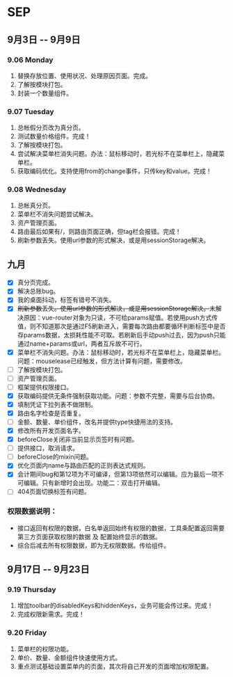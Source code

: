 # SEP

## 9月3日 -- 9月9日

### 9.06 Monday
1. 替换存放位置、使用状况、处理原因页面。完成。
2. 了解按模块打包。
3. 封装一个数量组件。

### 9.07 Tuesday
1. 总帐假分页改为真分页。
2. 测试数量价格组件。完成！
3. 了解按模块打包。
4. 尝试解决菜单栏消失问题。办法：鼠标移动时，若光标不在菜单栏上，隐藏菜单栏。
5. 获取编码优化。支持使用from的change事件，只传key和value。完成！

### 9.08 Wednesday
1. 总帐真分页。
2. 菜单栏不消失问题尝试解决。
3. 资产管理页面。
4. 路由最后如果有/，则路由页面正确，但tag栏会报错。完成！
5. 刷新参数丢失。使用url参数的形式解决，或是用sessionStorage解决。

## 九月
- [x] 真分页完成。
- [x] 解决总账bug。
- [x] 我的桌面抖动，标签有错号不消失。
- [x] ~~刷新参数丢失。使用url参数的形式解决，或是用sessionStorage解决。~~未解决原因：vue-router对象为只读，不可给params赋值。若使用push方式传值，则不知道那次是通过F5刷新进入，需要每次路由都要循环判断标签中是否存params数据，太损耗性能不可取。若刷新后手动push过去，因为push只能通过name+params或url，两者互斥故不可行。
- [x] 菜单栏不消失问题。办法：鼠标移动时，若光标不在菜单栏上，隐藏菜单栏。问题：mouselease已经触发，但方法计算有问题，需要修改。
- [ ] 了解按模块打包。
- [ ] 资产管理页面。
- [ ] 框架提供权限接口。
- [x] 获取编码提供无条件强制获取功能。问题：参数不完整，需要与后台协商。
- [x] 填制凭证下拉列表不做限制。
- [x] 路由名字检查是否重复。
- [ ] 金额、数量、单价组件，改名并提供type快捷用法的支持。
- [x] 修改所有开发页面名字。
- [x] beforeClose关闭非当前显示页签时有问题。
- [ ] 提供接口，取消请求。
- [ ] beforeClose的mixin问题。
- [x] 优化页面内name与路由匹配的正则表达式规则。
- [x] 会计期间bug和第12项为不可编译，但第13项依然可以编辑。应为最后一项不可编辑。只有新增时会出现。功能二：双击打开编辑。
- [ ] 404页面切换标签有问题。

### 权限数据说明：
* 接口返回有权限的数据，白名单返回始终有权限的数据，工具条配置返回需要第三方页面获取权限的数据 及 配置始终显示的数据。
* 综合后减去所有权限数据，即为无权限数据。传给组件。

## 9月17日 -- 9月23日

### 9.19 Thursday
1. 增加toolbar的disabledKeys和hiddenKeys，业务可能会传过来。完成！
2. 完成权限新需求。完成！

### 9.20 Friday
1. 菜单栏的权限功能。
2. 单价、数量、金额组件快速使用方式。
3. 重点测试基础设置菜单内的页面，其次将自己开发的页面增加权限配置。